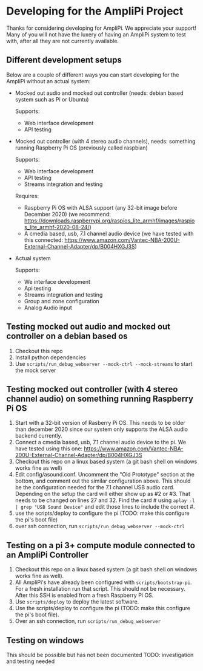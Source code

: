 # Developing for the AmpliPi Project
Thanks for considering developing for AmpliPi. We appreciate your support!
Many of you will not have the luxery of having an AmpliPi system to test with, after all they are not currently available.
## Different development setups
Below are a couple of different ways you can start developing for the AmpliPi without an actual system:
* Mocked out audio and mocked out controller (needs: debian based system such as Pi or Ubuntu)

  Supports:
  * Web interface development
  * API testing

* Mocked out controller (with 4 stereo audio channels), needs: something running Raspberry Pi OS (previously called raspbian)

  Supports:
  * Web interface development
  * API testing
  * Streams integration and testing

  Requires:
  * Raspberry Pi OS with ALSA support (any 32-bit image before December 2020) (we recommend: https://downloads.raspberrypi.org/raspios_lite_armhf/images/raspios_lite_armhf-2020-08-24/)
  * A cmedia based, usb, 7.1 channel audio device (we have tested with this connected: https://www.amazon.com/Vantec-NBA-200U-External-Channel-Adapter/dp/B004HXGJ3S)

* Actual system

  Supports:
  * We interface development
  * Api testing
  * Streams integration and testing
  * Group and zone configuration
  * Analog Audio input

## Testing mocked out audio and mocked out controller on a debian based os
1. Checkout this repo
1. Install python dependencies
1. Use ```scripts/run_debug_webserver --mock-ctrl --mock-streams``` to start the mock server

## Testing mocked out controller (with 4 stereo channel audio) on something running Raspberry Pi OS
1. Start with a 32-bit version of Rasberry Pi OS. This needs to be older than december 2020 since our system only supports the ALSA audio backend currently.
1. Connect a cmedia based, usb, 7.1 channel audio device to the pi. We have tested using this one: https://www.amazon.com/Vantec-NBA-200U-External-Channel-Adapter/dp/B004HXGJ3S
1. Checkout this repo on a linux based system (a git bash shell on windows works fine as well)
1. Edit config/asound.conf. Uncomment the "Old Prototype" section at the bottom, and comment out the similar configuration above. This should be the configuration needed for the 7.1 channel USB audio card. Depending on the setup the card will either show up as #2 or #3. That needs to be changed on lines 27 and 32. Find the card # using ```aplay -l | grep "USB Sound Device"``` and edit those lines to include the correct #.
1. use the scripts/deploy to configure the pi (TODO: make this configure the pi's boot file)
1. over ssh connection, run ```scripts/run_debug_webserver --mock-ctrl```

## Testing on a pi 3+ compute module connected to an AmpliPi Controller
1. Checkout this repo on a linux based system (a git bash shell on windows works fine as well).
1. All AmpliPi's have already been configured with ```scripts/bootstrap-pi```. For a fresh installation run that script. This should not be necessary. After this SSH is enabled from a fresh Raspberry Pi OS.
1. Use ```scripts/deploy``` to deploy the latest software.
1. Use the scripts/deploy to configure the pi (TODO: make this configure the pi's boot file).
1. Over an ssh connection, run ```scripts/run_debug_webserver```

## Testing on windows
This should be possible but has not been documented
TODO: investigation and testing needed
